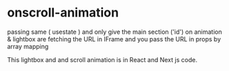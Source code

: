 # onscroll-animation

passing same ( usestate ) and only give the main section ('id') on animation & lightbox are fetching the URL in IFrame and you pass the URL in props by array mapping

This lightbox and and scroll animation is in React and Next js code. 
